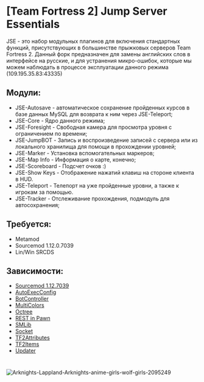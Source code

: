 # [Team Fortress 2] Jump Server Essentials

JSE - это набор модульных плагинов для включения стандартных функций, присутствующих в большинстве прыжковых серверов Team Fortress 2. Данный форк предназначен для замены английских слов в интерфейсе на русские, и для устранения микро-ошибок, которые мы можем наблюдать в процессе эксплуатации данного режима (109.195.35.83:43335)

## Модули:
* JSE-Autosave - автоматическое сохранение пройденных курсов в базе данных MySQL для возврата к ним через JSE-Teleport;
* JSE-Core - Ядро данного режима;
* JSE-Foresight - Свободная камера для просмотра уровня с ограничением по времени;
* JSE-JumpBOT - Запись и воспроизведение записей с сервера или из локального хранилища для помощи в прохождении уровней;
* JSE-Marker - Установка вспомогательных маркеров;
* JSE-Map Info - Информация о карте, конечно;
* JSE-Scoreboard - Подсчет очков :)
* JSE-Show Keys - Отображение нажатий клавиш на стороне клиента в HUD.
* JSE-Teleport - Телепорт на уже пройденные уровни, а также к игрокам за помощью.
* JSE-Tracker - Отслеживание прохождения, подмодуль для автосохранения;

## Требуется:
* Metamod 
* Sourcemod 1.12.0.7039 
* Lin/Win SRCDS 

## Зависимости:
* [Sourcemod 1.12.7039](https://www.sourcemod.net/)
* [AutoExecConfig](https://github.com/Impact123/AutoExecConfig)
* [BotController](https://github.com/LapplandBro/sourcemod-botcontroller)
* [MultiColors](https://github.com/Bara/Multi-Colors)
* [Octree](https://github.com/geominorai/sm-octree)
* [REST in Pawn](https://github.com/ErikMinekus/sm-ripext)
* [SMLib](https://github.com/bcserv/smlib/tree/transitional_syntax)
* [Socket](https://github.com/JoinedSenses/sm-ext-socket)
* [TF2Attributes](https://github.com/FlaminSarge/tf2attributes)
* [TF2Items](https://github.com/asherkin/TF2Items)
* [Updater](https://bitbucket.org/GoD_Tony/updater)

#

![Arknights-Lappland-Arknights-anime-girls-wolf-girls-2095249](https://github.com/LapplandBro/Jump_Academy_Mode/assets/35665773/8a99ff6e-7cf0-458c-878b-525c46ae6480)
